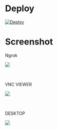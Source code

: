 # Deploy
[![Deploy](https://www.herokucdn.com/deploy/button.svg)](https://heroku.com/deploy?template=https://github.com/limasjeffry/xfce4-noVNC/tree/master)

# Screenshot
<p>Ngrok</p>
<img src="image/1.png">
<br><br><br>
<p>VNC VIEWER</p>
<img src="image/2.png">
<br><br><br>
<p>DESKTOP</p>
<img src="image/3.png">
